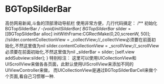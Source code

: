 # BGTopSilderBar
高仿网易新闻,斗鱼的顶部滑动导航栏
使用非常方便，几行代码搞定：
/**
 初始化BGTopSilderBar
 */
-(void)initSilderBar{
    BGTopSilderBar* silder = [[BGTopSilderBar alloc] initWithFrame:CGRectMake(0,20,screenW, 50)];
    //silder.contentCollectionView = _collectView;//_collectView必须要在前面初始化,不然这里值为nil
    silder.contentCollectionView = _scrollView;//_scrollView必须要在前面初始化,不然这里值为nil
    _silderBar = silder;
    [self.view addSubview:silder];
}
特别标注： 
这里可以使用UICollectionView和UIScrollView来做各各页面，此默认使用UIScrollView来添加不同的UIViewController来做，
而UICollectionView是通过BGTopSilderBarCell来做个个页面,看自己习惯哪一种.
